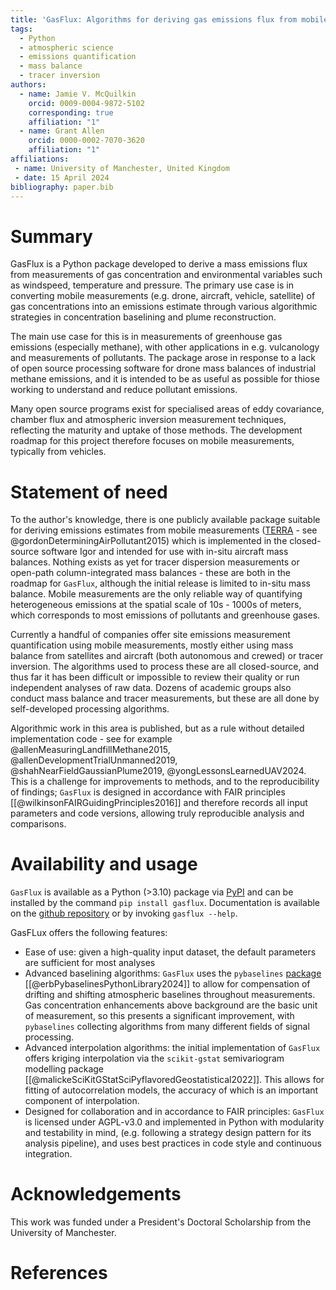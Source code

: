 ```yaml
---
title: 'GasFlux: Algorithms for deriving gas emissions flux from mobile atmospheric measurements'
tags:
  - Python
  - atmospheric science
  - emissions quantification
  - mass balance
  - tracer inversion
authors:
  - name: Jamie V. McQuilkin
    orcid: 0009-0004-9872-5102
    corresponding: true
    affiliation: "1"
  - name: Grant Allen
    orcid: 0000-0002-7070-3620
    affiliation: "1"
affiliations:
 - name: University of Manchester, United Kingdom
 - date: 15 April 2024
bibliography: paper.bib
---
```


# Summary

GasFlux is a Python package developed to derive a mass emissions flux from  measurements of gas concentration and environmental variables such as windspeed, temperature and pressure. The primary use case is in converting mobile measurements (e.g. drone, aircraft, vehicle, satellite) of gas concentrations into an emissions estimate through various algorithmic strategies in concentration baselining and plume reconstruction.

The main use case for this is in measurements of greenhouse gas emissions (especially methane), with other applications in e.g. vulcanology and measurements of pollutants. The package arose in response to a lack of open source processing software for drone mass balances of industrial methane emissions, and it is intended to be as useful as possible for thiose working to understand and reduce pollutant emissions.

Many open source programs exist for specialised areas of eddy covariance, chamber flux and atmospheric inversion measurement techniques, reflecting the maturity and uptake of those methods. The development roadmap for this project therefore focuses on mobile measurements, typically from vehicles.

# Statement of need

To the author's knowledge, there is one publicly available package suitable for deriving emissions estimates from mobile measurements ([TERRA](https://github.com/ARQPDataTeam/TERRA/) - see @gordonDeterminingAirPollutant2015) which is implemented in the closed-source software Igor and intended for use with in-situ aircraft mass balances. Nothing exists as yet for tracer dispersion measurements or open-path column-integrated mass balances - these are both in the roadmap for `GasFlux`, although the initial release is limited to in-situ mass balance. Mobile measurements are the only reliable way of quantifying heterogeneous emissions at the spatial scale of 10s - 1000s of meters, which corresponds to most emissions of pollutants and greenhouse gases.

Currently a handful of companies offer site emissions measurement quantification using mobile measurements, mostly either using mass balance from satellites and aircraft (both autonomous and crewed) or tracer inversion. The algorithms used to process these are all closed-source, and thus far it has been difficult or impossible to review their quality or run independent analyses of raw data. Dozens of academic groups also conduct mass balance and tracer measurements, but these are all done by self-developed processing algorithms.

Algorithmic work in this area is published, but as a rule without detailed implementation code - see for example @allenMeasuringLandfillMethane2015, @allenDevelopmentTrialUnmanned2019, @shahNearFieldGaussianPlume2019, @yongLessonsLearnedUAV2024. This is a challenge for improvements to methods, and to the reproducibility of findings; `GasFlux` is designed in accordance with FAIR principles [[@wilkinsonFAIRGuidingPrinciples2016]]  and therefore records all input parameters and code versions, allowing truly reproducible analysis and comparisons.

# Availability and usage

`GasFlux` is available as a Python (>3.10) package via [PyPI](https://pypi.org/project/gasflux) and can be installed by the command `pip install gasflux`. Documentation is available on the [github repository](https://github.com/gasflux/gasflux/) or by invoking `gasflux --help`.

GasFLux offers the following features:

- Ease of use: given a high-quality input dataset, the default parameters are sufficient for most analyses
- Advanced baselining algorithms: `GasFlux` uses the `pybaselines` [package](https://github.com/derb12/pybaselines) [[@erbPybaselinesPythonLibrary2024]] to allow for compensation of drifting and shifting atmospheric baselines throughout measurements. Gas concentration enhancements above background are the basic unit of measurement, so this presents a significant improvement, with `pybaselines` collecting algorithms from many different fields of signal processing.
- Advanced interpolation algorithms: the initial implementation of `GasFlux` offers kriging interpolation via the `scikit-gstat` semivariogram modelling package [[@malickeSciKitGStatSciPyflavoredGeostatistical2022]]. This allows for fitting of autocorrelation models, the accuracy of which is an important component of interpolation.
- Designed for collaboration and in accordance to FAIR principles: `GasFlux` is licensed under AGPL-v3.0 and implemented in Python with modularity and testability in mind, (e.g. following a strategy design pattern for its analysis pipeline), and uses best practices in code style and continuous integration.

# Acknowledgements

This work was funded under a President's Doctoral Scholarship from the University of Manchester.

# References
